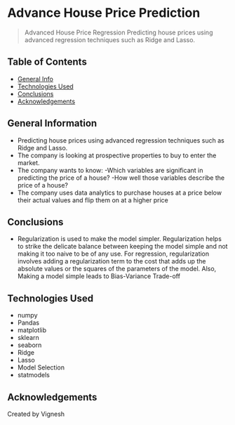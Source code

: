 # Advance House Price Prediction
> Advanced House Price Regression
Predicting house prices using advanced regression techniques such as Ridge and Lasso.

## Table of Contents
* [General Info](#general-information)
* [Technologies Used](#technologies-used)
* [Conclusions](#conclusions)
* [Acknowledgements](#acknowledgements)

<!-- You can include any other section that is pertinent to your problem -->

## General Information
- Predicting house prices using advanced regression techniques such as Ridge and Lasso.
- The company is looking at prospective properties to buy to enter the market.
- The company wants to know: -Which variables are significant in predicting the price of a house? -How well those variables describe the price of a house?
- The company uses data analytics to purchase houses at a price below their actual values and flip them on at a higher price

<!-- You don't have to answer all the questions - just the ones relevant to your project. -->

## Conclusions
- Regularization is used to make the model simpler. Regularization helps to strike the delicate balance between keeping the model simple and not making it too naive to be of any use. For regression, regularization involves adding a regularization term to the cost that adds up the absolute values or the squares of the parameters of the model. Also, Making a model simple leads to Bias-Variance Trade-off
<!-- You don't have to answer all the questions - just the ones relevant to your project. -->


## Technologies Used
- numpy
- Pandas
- matplotlib
- sklearn
- seaborn
- Ridge
- Lasso
- Model Selection
- statmodels



<!-- As the libraries versions keep on changing, it is recommended to mention the version of library used in this project -->

## Acknowledgements
Created by Vignesh 

